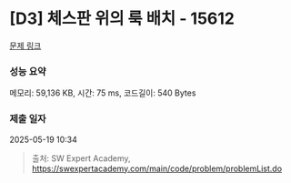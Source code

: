 # [D3] 체스판 위의 룩 배치 - 15612 

[문제 링크](https://swexpertacademy.com/main/code/problem/problemDetail.do?contestProbId=AYOBfxwaAXsDFATW) 

### 성능 요약

메모리: 59,136 KB, 시간: 75 ms, 코드길이: 540 Bytes

### 제출 일자

2025-05-19 10:34



> 출처: SW Expert Academy, https://swexpertacademy.com/main/code/problem/problemList.do
